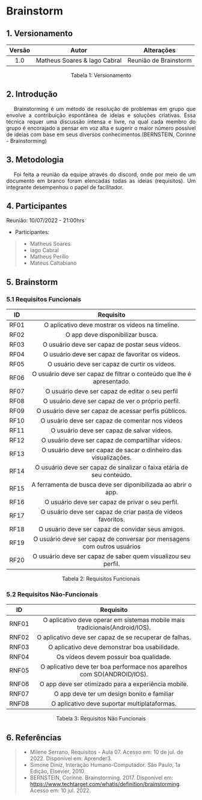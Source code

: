 # Brainstorm
## 1. Versionamento
| Versão | Autor             | Alterações                         |
|:------:| ----------------- | ---------------------------------- |
|  1.0   | Matheus Soares  & Iago Cabral| Reunião de Brainstorm |
<div style="text-align: center">
<p>Tabela 1: Versionamento</p>
</div>

## 2. Introdução
<p style="text-indent: 20px; text-align: justify">
Brainstorming é um método de resolução de problemas em grupo que envolve a contribuição espontânea de ideias e soluções criativas. Essa técnica requer uma discussão intensa e livre, na qual cada membro do grupo é encorajado a pensar em voz alta e sugerir o maior número possível de ideias com base em seus diversos conhecimentos.(BERNSTEIN, Corinne - Brainstorming)
</p>

## 3. Metodologia
<p style="text-indent: 20px; text-align: justify">
Foi feita a reunião da equipe através do discord, onde por meio de um documento em branco foram elencadas todas as ideias (requisitos). Um integrante desempenhou o papel de facilitador.
</p>

## 4. Participantes
Reunião: 10/07/2022 - 21:00hrs
- Participantes:
> - Matheus Soares
> - Iago Cabral
> - Matheus Perillo
> - Mateus Caltabiano


## 5. Brainstorm

### 5.1 Requisitos Funcionais
| ID    | Requisito | 
| :-:   | :--------: |
|     RF01      | O aplicativo deve mostrar os vídeos na timeline.                                                                       |
|     RF02      | O app deve disponibilizar busca.                                                                                                       |
|     RF03      | O usuário deve ser capaz de postar seus vídeos.                                                                 |
|     RF04     | O usuário deve ser capaz de favoritar os vídeos. |
| RF05 | O usuário deve ser capaz de curtir os vídeos.|
| RF06 | O usuário deve ser capaz de filtrar o conteúdo que lhe é apresentado.| 
| RF07 | O usuário deve ser capaz de editar o seu perfil|
|     RF08      | O usuário deve ser capaz de ver o próprio perfil.                                   |
|      RF09     | O usuário deve ser capaz de acessar perfis públicos.                     |
| RF10 | O usuário deve ser capaz de comentar nos vídeos |
| RF11 | O usuário deve ser capaz de salvar vídeos.|
| RF12 | O usuário deve ser capaz de compartilhar vídeos.|
| RF13 | O usuário deve ser capaz de sacar o dinheiro das visualizações.|
| RF14| O usuário deve ser capaz de sinalizar o faixa etária de seu conteúdo.|
|     RF15      | A ferramenta de busca deve ser diponibilizada ao abrir o app.                                                           |
| RF16 | O usuário deve ser capaz de privar o seu perfil.|
| RF17 | O usuário deve ser capaz de criar pasta de vídeos favoritos.|
| RF18 | O usuário deve ser capaz de convidar seus amigos.|
|     RF19      | O usuário deve ser capaz de conversar por mensagens com outros usuários                        |
| RF20 | O usuário deve ser capaz de saber quem visualizou seu perfil.|
<div style="text-align: center">
<p>Tabela 2: Requisitos Funcionais</p>
</div>

### 5.2 Requisitos Não-Funcionais
| ID     | Requisito | 
| :-:    | :--------: |
|     RNF01      | O aplicativo deve operar em sistemas mobile mais tradicionais(Android/IOS).                                               |
|     RNF02      | O aplicativo deve ser capaz de se recuperar de falhas.                                                       |
|     RNF03      | O aplicativo deve demonstrar boa usabilidade.                                                                         |
|     RNF04    | Os vídeos devem possuir boa qualidade.                                                             |
|      RNF05      | O aplicativo deve ter boa performace nos aparelhos com SO(ANDROID/IOS).                  |
|     RNF06      | O app deve ser otimizado para a experiência mobile.                          |
|     RNF07     | O app deve ter um design bonito e familiar |
|RNF08| O aplicativo deve suportar multiplataformas.|
<div style="text-align: center">
<p>Tabela 3: Requisitos Não Funcionais</p>
</div>

## 6. Referências
> - Milene Serrano, Requisitos - Aula 07. Acesso em: 10 de jul. de 2022. Disponível em: Aprender3.
> - Simone Diniz, Interação Humano-Computador. São Paulo, 1a Edição, Elsevier, 2010.
> -  BERNSTEIN, Corinne. Brainstorming. 2017. Disponível em: https://www.techtarget.com/whatis/definition/brainstorming. Acesso em: 10 jul. 2022.

